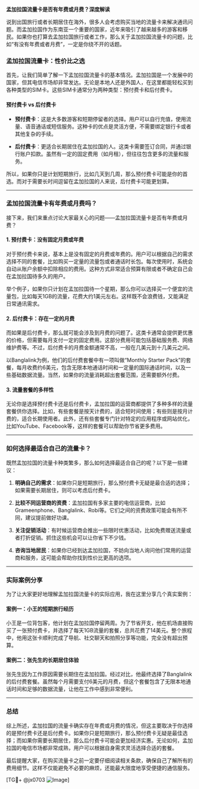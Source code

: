 **孟加拉国流量卡是否有年费或月费？深度解读**

说到出国旅行或者长期居住在海外，很多人会考虑购买当地的流量卡来解决通讯问题。而孟加拉国作为东南亚一个重要的国家，近年来吸引了越来越多的游客和移民。如果你也打算去孟加拉国旅行或者工作，那么关于孟加拉国流量卡的问题，比如“有没有年费或者月费”，一定是你绕不开的话题。

### 孟加拉国流量卡：性价比之选

首先，让我们简单了解一下孟加拉国流量卡的基本情况。孟加拉国是一个发展中的国家，但其电信市场却非常发达。无论是本地人还是外国人，在这里都能轻松买到各种类型的SIM卡。这些SIM卡通常分为两种类型：预付费卡和后付费卡。

#### 预付费卡 vs 后付费卡

- **预付费卡**：这是大多数游客和短期停留者的选择。用户可以自行充值，使用流量、语音通话或短信服务。这种卡的优点是灵活方便，不需要绑定银行卡或者其他复杂的手续。
  
- **后付费卡**：更适合长期居住在孟加拉国的人。这类卡需要签订合同，并通过银行账户扣款。虽然有一定的固定费用（如月租），但往往包含更多的流量和服务。

所以，如果你只是计划短期旅行，比如几天到几周，那么预付费卡可能是你的首选。而对于需要长时间逗留在孟加拉国的人来说，后付费卡可能更划算。

---

### 孟加拉国流量卡有年费或月费吗？

接下来，我们来重点讨论大家最关心的问题——孟加拉国流量卡是否有年费或月费？

#### 1. 预付费卡：没有固定月费或年费

对于预付费卡来说，基本上是没有固定的月费或年费的。用户可以根据自己的需求选择不同的套餐，比如购买一定量的流量包或者通话时长包。每次使用时，系统会自动从账户余额中扣除相应的费用。这种方式非常适合预算有限或者不确定自己会在孟加拉国待多久的用户。

举个例子，如果你只计划在孟加拉国待一个星期，那么你可以选择买一个便宜的流量包，比如每天1GB的流量，花费大约1美元左右。这样既不会浪费钱，又能满足日常通讯需求。

#### 2. 后付费卡：存在一定的月费

而如果是后付费卡，那么就可能会涉及到月费的问题了。这类卡通常会提供更优惠的价格，但需要每月支付一定的固定费用。这部分费用可能包括基础服务费、网络维护费等。不过，后付费卡的月费金额通常不高，一般在几美元到十几美元之间。

以Banglalink为例，他们的后付费套餐中有一项叫做“Monthly Starter Pack”的套餐，每月收费约6美元，包含无限本地通话时间和一定量的国际通话时间，以及一些基础数据流量。当然，如果你的流量消耗超出套餐范围，还需要额外付费。

#### 3. 流量套餐的多样性

无论你是选择预付费卡还是后付费卡，孟加拉国的运营商都提供了多种多样的流量套餐供你选择。比如，有些套餐是按天计费的，适合短时间使用；有些则是按月计费的，适合长期使用者。此外，还有些套餐专门针对特定的应用程序或网站优化，比如YouTube、Facebook等，这样的套餐可以帮助你节省更多费用。

---

### 如何选择最适合自己的流量卡？

既然孟加拉国的流量卡种类繁多，那么如何选择最适合自己的呢？以下是一些建议：

1. **明确自己的需求**：如果你只是短期旅行，那么预付费卡无疑是最合适的选择；如果需要长期居住，则可以考虑后付费卡。
   
2. **比较不同运营商的资费**：孟加拉国有多家主要的电信运营商，比如Grameenphone、Banglalink、Robi等。它们之间的资费政策可能会有所不同，建议提前做好功课。

3. **关注促销活动**：有时候运营商会推出一些限时优惠活动，比如免费赠送流量或者打折促销。抓住这些机会可以让你省下不少钱。

4. **咨询当地居民**：如果你已经到达孟加拉国，不妨向当地人询问他们常用的运营商和服务，这可能会帮助你找到性价比更高的选项。

---

### 实际案例分享

为了让大家更好地理解孟加拉国流量卡的实际应用，我在这里分享几个真实案例：

#### 案例一：小王的短期旅行经历

小王是一位背包客，他计划在孟加拉国停留两周。为了节省开支，他在机场直接购买了一张预付费卡，并选择了每天1GB流量的套餐，总共花费了14美元。整个旅程中，他用这张卡顺利完成了导航、社交聊天和拍照分享等功能，完全没有超出预算。

#### 案例二：张先生的长期居住体验

张先生因为工作原因需要长期住在孟加拉国。经过对比，他最终选择了Banglalink的后付费套餐。虽然每个月需要支付6美元的月费，但这个套餐包含了无限本地通话时间和足够的数据流量，让他在工作中感到非常便利。

---

### 总结

综上所述，孟加拉国的流量卡确实存在年费或月费的情况，但这主要取决于你选择的是预付费卡还是后付费卡。如果你只是短期旅行，那么预付费卡无疑是最佳选择；而如果你需要长期居住，那么后付费卡可能会更加经济实惠。无论如何，孟加拉国的电信市场都非常成熟，用户可以根据自身需求灵活选择合适的套餐。

最后提醒大家，在购买流量卡之前一定要仔细阅读相关条款，确保自己了解所有的费用细节。这样不仅能避免不必要的麻烦，还能最大限度地享受便捷的通信服务。

[TG💪+ @jx0703 ![Image](https://github.com/user-attachments/assets/dbca1d08-cadb-493c-b0ec-ad6f7a83f270)]